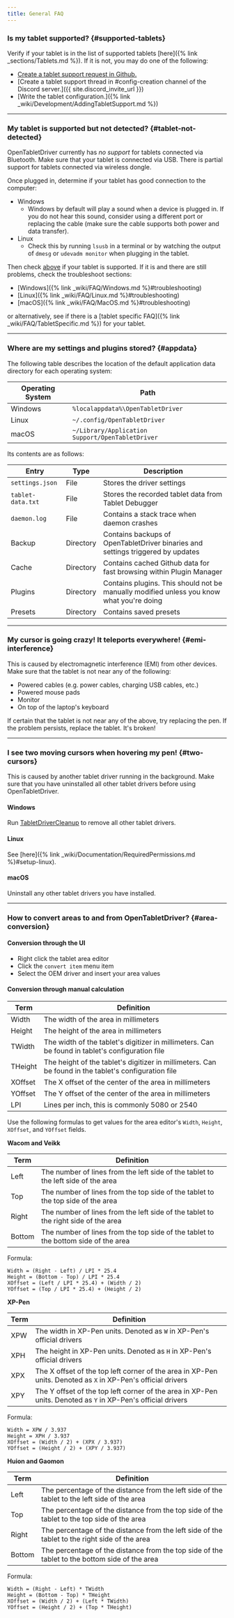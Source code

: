 ```yaml
---
title: General FAQ
---
```


### Is my tablet supported? {#supported-tablets}

Verify if your tablet is in the list of supported tablets [here]({% link _sections/Tablets.md %}). If it is not, you may do one of the following:

- [Create a tablet support request in Github.](https://github.com/OpenTabletDriver/OpenTabletDriver/issues/new?assignees=&labels=configuration&projects=&template=tablet_configuration.yml&title=Add+support+for+)
- [Create a tablet support thread in #config-creation channel of the Discord server.]({{ site.discord_invite_url }})
- [Write the tablet configuration.]({% link _wiki/Development/AddingTabletSupport.md %})

---

### My tablet is supported but not detected? {#tablet-not-detected}

OpenTabletDriver currently has _no support_ for tablets connected via Bluetooth. Make sure that your tablet is connected via USB. There is partial support for tablets connected via wireless dongle.

Once plugged in, determine if your tablet has good connection to the computer:

- Windows
    - Windows by default will play a sound when a device is plugged in. If you do not hear this sound, consider using a different port or replacing the cable (make sure the cable supports both power and data transfer).
- Linux
    - Check this by running `lsusb` in a terminal or by watching the output of `dmesg` or `udevadm monitor` when plugging in the tablet.

Then check [above](#supported-tablets) if your tablet is supported. If it is and there are still problems, check the troubleshoot sections:

- [Windows]({% link _wiki/FAQ/Windows.md %}#troubleshooting)
- [Linux]({% link _wiki/FAQ/Linux.md %}#troubleshooting)
- [macOS]({% link _wiki/FAQ/MacOS.md %}#troubleshooting)

or alternatively, see if there is a [tablet specific FAQ]({% link _wiki/FAQ/TabletSpecific.md %}) for your tablet.

---

### Where are my settings and plugins stored? {#appdata}

The following table describes the location of the default application data directory for each operating system:

| Operating System | Path |
| --- | --- |
| Windows | `%localappdata%\OpenTabletDriver` |
| Linux | `~/.config/OpenTabletDriver` |
| macOS | `~/Library/Application Support/OpenTabletDriver` |

Its contents are as follows:

| Entry | Type | Description |
| --- | --- | --- |
| `settings.json` | File | Stores the driver settings |
| `tablet-data.txt` | File | Stores the recorded tablet data from Tablet Debugger |
| `daemon.log` | File | Contains a stack trace when daemon crashes |
| Backup | Directory | Contains backups of OpenTabletDriver binaries and settings triggered by updates |
| Cache | Directory | Contains cached Github data for fast browsing within Plugin Manager |
| Plugins | Directory | Contains plugins. This should not be manually modified unless you know what you're doing |
| Presets | Directory | Contains saved presets |

---

### My cursor is going crazy! It teleports everywhere! {#emi-interference}

This is caused by electromagnetic interference (EMI) from other devices. Make sure that the tablet is not near any of the following:

- Powered cables (e.g. power cables, charging USB cables, etc.)
- Powered mouse pads
- Monitor
- On top of the laptop's keyboard

If certain that the tablet is not near any of the above, try replacing the pen. If the problem persists, replace the tablet. It's broken!

---

### I see two moving cursors when hovering my pen! {#two-cursors}

This is caused by another tablet driver running in the background. Make sure that you have
uninstalled all other tablet drivers before using OpenTabletDriver.

#### Windows

Run [TabletDriverCleanup](https://github.com/X9VoiD/TabletDriverCleanup/releases/latest) to remove
all other tablet drivers.

#### Linux

See [here]({% link _wiki/Documentation/RequiredPermissions.md %}#setup-linux).

#### macOS

Uninstall any other tablet drivers you have installed.

---

### How to convert areas to and from OpenTabletDriver? {#area-conversion}

#### Conversion through the UI

- Right click the tablet area editor
- Click the `convert item` menu item
- Select the OEM driver and insert your area values

#### Conversion through manual calculation

| Term | Definition |
| --- | --- |
| Width | The width of the area in millimeters |
| Height | The height of the area in millimeters |
| TWidth | The width of the tablet's digitizer in millimeters. Can be found in tablet's configuration file |
| THeight | The height of the tablet's digitizer in millimeters. Can be found in the tablet's configuration file |
| XOffset | The X offset of the center of the area in millimeters |
| YOffset | The Y offset of the center of the area in millimeters |
| LPI | Lines per inch, this is commonly 5080 or 2540 |

Use the following formulas to get values for the area editor's `Width`, `Height`, `XOffset`, and `YOffset` fields.

**Wacom and Veikk**

| Term | Definition |
| --- | --- |
| Left | The number of lines from the left side of the tablet to the left side of the area |
| Top | The number of lines from the top side of the tablet to the top side of the area |
| Right | The number of lines from the left side of the tablet to the right side of the area |
| Bottom | The number of lines from the top side of the tablet to the bottom side of the area |

Formula:

```
Width = (Right - Left) / LPI * 25.4
Height = (Bottom - Top) / LPI * 25.4
XOffset = (Left / LPI * 25.4) + (Width / 2)
YOffset = (Top / LPI * 25.4) + (Height / 2)
```

**XP-Pen**

| Term | Definition |
| --- | --- |
| XPW | The width in XP-Pen units. Denoted as `W` in XP-Pen's official drivers |
| XPH | The height in XP-Pen units. Denoted as `H` in XP-Pen's official drivers |
| XPX | The X offset of the top left corner of the area in XP-Pen units. Denoted as `X` in XP-Pen's official drivers |
| XPY | The Y offset of the top left corner of the area in XP-Pen units. Denoted as `Y` in XP-Pen's official drivers |

Formula:

```
Width = XPW / 3.937
Height = XPH / 3.937
XOffset = (Width / 2) + (XPX / 3.937)
YOffset = (Height / 2) + (XPY / 3.937)
```

**Huion and Gaomon**

| Term | Definition |
| --- | --- |
| Left | The percentage of the distance from the left side of the tablet to the left side of the area |
| Top | The percentage of the distance from the top side of the tablet to the top side of the area |
| Right | The percentage of the distance from the left side of the tablet to the right side of the area |
| Bottom | The percentage of the distance from the top side of the tablet to the bottom side of the area |

Formula:

```
Width = (Right - Left) * TWidth
Height = (Bottom - Top) * THeight
XOffset = (Width / 2) + (Left * TWidth)
YOffset = (Height / 2) + (Top * THeight)
```
